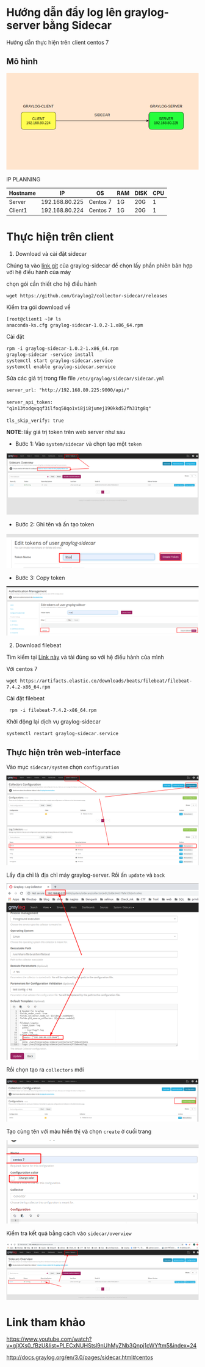 # Hướng dẫn đẩy log lên graylog-server bằng Sidecar
Hướng dẫn thực hiện trên client centos 7
## Mô hình 

![](../images/screen_15.png)

IP PLANNING

| Hostname | IP | OS | RAM | DISK | CPU | 
|---|---|---|----|---|---|
| Server | 192.168.80.225 | Centos 7 | 1G | 20G | 1 | 
| Client1 | 192.168.80.224 | Centos 7 | 1G | 20G | 1 |

# Thực hiện trên client 
1. Download và cài đặt sidecar 

Chúng ta vào [link git](https://github.com/Graylog2/collector-sidecar/releases) của graylog-sidecar để chọn lấy phần phiên bản hợp với hệ điều hành của máy

chọn gói cần thiết cho hệ điều hành 
```
wget https://github.com/Graylog2/collector-sidecar/releases
```

Kiểm tra gói download về
```
[root@client1 ~]# ls
anaconda-ks.cfg graylog-sidecar-1.0.2-1.x86_64.rpm
```
Cài đặt 
```
rpm -i graylog-sidecar-1.0.2-1.x86_64.rpm
graylog-sidecar -service install
systemctl start graylog-sidecar.service
systemctl enable graylog-sidecar.service
```

Sửa các giá trị trong file file `/etc/graylog/sidecar/sidecar.yml`
```
server_url: "http://192.168.80.225:9000/api/"

server_api_token: "q1n13todqvqqf3ilfoq58qo1vi8ji8jumej190kkd52fh31tg8q"

tls_skip_verify: true
```
**NOTE**: lấy giá trị token trên web server như sau
- Bước 1: Vào `system/sidecar` và chọn tạo một `token`

![](../images/screen_16.png)

- Bước 2: Ghi tên và ấn tạo token 

![](../images/screen_17.png)

- Bước 3: Copy token 

![](../images/screen_18.png)

2. Download filebeat 

Tìm kiếm tại [Link này](https://www.elastic.co/fr/downloads/beats/filebeat) và tải đúng so với hệ điều hành của mình 

Với centos 7
```
wget https://artifacts.elastic.co/downloads/beats/filebeat/filebeat-7.4.2-x86_64.rpm
```
Cài đặt filebeat
```
 rpm -i filebeat-7.4.2-x86_64.rpm
```

Khởi động lại dịch vụ graylog-sidecar 
```
systemctl restart graylog-sidecar.service 
```

## Thực hiện trên web-interface 
Vào mục `sidecar/system` chọn `configuration`

![](../images/screen_20.png)

Lấy địa chỉ là địa chỉ máy graylog-server. Rồi ấn `update` và `back`

![](../images/screen_21.png)

Rồi chọn tạo ra `collectors` mới 

![](../images/screen_22.png)

Tạo cùng tên với màu hiển thị và chọn `create` ở cuối trang 

![](../images/screen_23.png)

Kiểm tra kết quả bằng cách vào `sidecar/overview`

![](../images/screen_19.png)

 

# Link tham khảo 
https://www.youtube.com/watch?v=gjXXs0_fBzU&list=PLECxNUHStsl9nUhMyZNb3Qnpj1cWYftm5&index=24

http://docs.graylog.org/en/3.0/pages/sidecar.html#centos